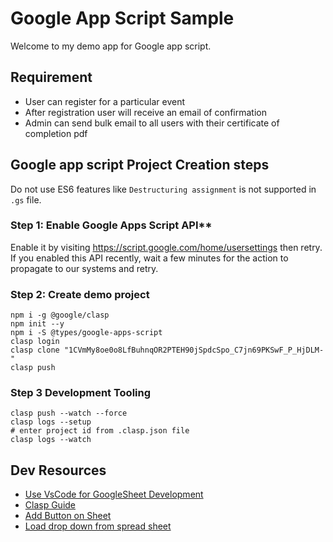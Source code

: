 # Google App Script Sample 
Welcome to my demo app for Google app script. 

## Requirement 
- User can register for a particular event 
- After registration user will receive an email of confirmation
- Admin can send bulk email to all users with their certificate of completion pdf 


 
## Google app script Project Creation steps
Do not use ES6 features like `Destructuring assignment` is not supported in `.gs` file. 
### Step 1: Enable Google Apps Script API**

Enable it by visiting https://script.google.com/home/usersettings then retry. If you enabled this API recently, wait a few minutes for the action to propagate to our systems and retry.

### Step 2: Create demo project

```
npm i -g @google/clasp  
npm init --y
npm i -S @types/google-apps-script
clasp login
clasp clone "1CVmMy8oe0o8LfBuhnqOR2PTEH90jSpdcSpo_C7jn69PKSwF_P_HjDLM-"
clasp push
```

### Step 3 Development Tooling

```
clasp push --watch --force
clasp logs --setup 
# enter project id from .clasp.json file
clasp logs --watch

```


## Dev Resources
- [Use VsCode for GoogleSheet Development](https://www.youtube.com/watch?v=tWhXjVVLAYk&t=35s)
- [Clasp Guide](https://github.com/google/clasp/blob/master/README.md#logs)
- [Add Button on Sheet](https://www.youtube.com/watch?v=ZcNmur6xiX4)
- [Load drop down from spread sheet](https://www.youtube.com/watch?v=pmQdrAIdfGM&t=5s)
